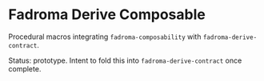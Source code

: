 # Fadroma Derive Composable

Procedural macros integrating `fadroma-composability` with `fadroma-derive-contract`.

Status: prototype. Intent to fold this into `fadroma-derive-contract` once complete.

